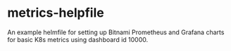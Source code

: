 # metrics-helpfile

An example helmfile for setting up Bitnami Prometheus and Grafana charts for basic K8s metrics using dashboard id 10000.
